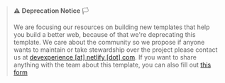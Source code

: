 > ⚠️ **Deprecation Notice** 🏳
>
> We are focusing our resources on building new templates that help you build a better web, because of that we're deprecating this template. We care about the community so we propose if anyone wants to maintain or take stewardship over the project please contact us at [devexperience [at] netlify [dot] com](mailto:devexperiencenetlify.com). If you want to share anything with the team about this template, you can also fill out [this form](https://template-feedback.netlify.app/)
